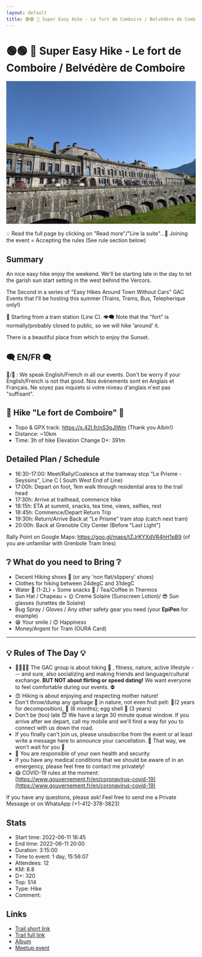 ```yaml
---
layout: default
title: 🟢🟢 🥾 Super Easy Hike - Le fort de Comboire / Belvédère de Comboire
---
```


# 🟢🟢 🥾 Super Easy Hike - Le fort de Comboire / Belvédère de Comboire

![2022-06-11-comboire](../img/orig/2022-06-11-comboire.jpg)

💡 Read the full page by clicking on "Read more"/"Lire la suite"...💜
Joining the event = Accepting the rules (See rule section below)

##  Summary 

An nice easy hike enjoy the weekend. We'll be starting late in the day to let the garish sun start setting in the west behind the Vercors.

The Second in a series of "Easy Hikes Around Town Without Cars" GAC Events that I'll be hosting this summer (Trains, Trams, Bus, Telepherique only!)

🚋 Starting from a tram station (Line C).
👁️‍🗨️ Note that the "fort" is normally/probably closed to public, so we will hike 'around' it.

There is a beautiful place from which to enjoy the Sunset.

##  🗨️ EN/FR 🗨️ 
🦅/🐓 : We speak English/French in all our events. Don't be worry if your English/French is not that good. Nos évènements sont en Anglais et Français. Ne soyez pas inquiets si votre niveau d'anglais n'est pas "suffisant".

##  🥾 Hike "Le fort de Comboire" 🥾 

* Topo & GPX track: https://s.42l.fr/nS3gJIWm (Thank you Albin!)
* Distance: \~10km
* Time: 3h of hike
Elevation Change D+: 391m

##  Detailed Plan / Schedule 

* 16:30-17:00: Meet/Rally/Coalesce at the tramway stop "Le Prisme - Seyssins", Line C ( South West End of Line)
* 17:00h: Depart on foot, 1km walk through residential area to the trail head
* 17:30h: Arrive at trailhead, commence hike
* 18:15h: ETA at summit, snacks, tea time, views, selfies, rest
* 18:45h: Commence/Depart Return Trip
* 19:30h: Return/Arrive Back at "Le Prisme" tram stop (catch next tram)
* 20:00h: Back at Grenoble City Center (Before "Last Light")

Rally Point on Google Maps: https://goo.gl/maps/tZJrKYXdVR4hH1pB9 (of you are unfamiliar with Grenbole Tram lines)

##  ❔ What do you need to Bring ❔ 

* Decent Hiking shoes 🥾 (or any 'non flat/slippery' shoes)
* Clothes for hiking between 24degC and 31degC
* Water 🧃 (1-2L) + Some snacks 🍫 / Tea/Coffee in Thermos
* Sun Hat / Chapeau + 🌞 Creme Solaire (Sunscreen Lotion)/ 😎 Sun glasses (lunettes de Solaire)
* Bug Spray / Gloves / Any other safety gear you need (your **EpiPen** for example)
* 😁 Your smile / 😊 Happiness
* Money/Argent for Tram (OURA Card)

***

##  💡 Rules of The Day 💡 

* 🚶‍♀️🚶‍♂️ The GAC group is about hiking 🥾 , fitness, nature, active lifestyle --- and sure, also socializing and making friends and language/cultural exchange. **BUT NOT about flirting or speed dating!** We want everyone to feel comfortable during our events. ⛔
* 😍 Hiking is about enjoying and respecting mother nature!
* Don't throw/dump any garbage 🚮 in nature, not even fruit pelt: 🍌(2 years for decomposition), 🍊 (6 months); egg shell 🥚 (3 years)
* Don't be (too) late 😇 We have a large 30 minute queue window. If you arrive after we depart, call my mobile and we'll find a way for you to connect with us down the road.
* If you finally can't join us, please unsubscribe from the event or at least write a message here to announce your cancellation. 💜 That way, we won't wait for you 💜
* 💟 You are responsible of your own health and security
* If you have any medical conditions that we should be aware of in an emergency, please feel free to contact me privately!
* 😷 COVID-19 rules at the moment: [https://www.gouvernement.fr/en/coronavirus-covid-19](https://www.gouvernement.fr/en/coronavirus-covid-19)

If you have any questions, please ask! Feel free to send me a Private Message or on WhatsApp (+1-412-378-3823)

## Stats

- Start time: 2022-06-11 16:45
- End time: 2022-06-11 20:00
- Duration: 3:15:00
- Time to event: 1 day, 15:56:07
- Attendees: 12
- KM: 8.8
- D+: 320
- Top: 514
- Type: Hike
- Comment: 

## Links

- [Trail short link](https://s.42l.fr/3wOup_c4)
- [Trail full link]()
- [Album](https://binnette.github.io/GacImg2022/2022-06-11-🟢🟢-🥾-Super-Easy-Hike-Le-fort-de-Comboire-Belvedere-de-Comboire.html)
- [Meetup event](https://www.meetup.com/grenoble-adventure-club-english-french/events/286475747/)
